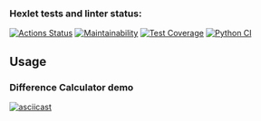 ### Hexlet tests and linter status:

[![Actions Status](https://github.com/alekseyvlivanov/python-project-lvl2/workflows/hexlet-check/badge.svg)](https://github.com/alekseyvlivanov/python-project-lvl2/actions)
[![Maintainability](https://api.codeclimate.com/v1/badges/7c8bd8997f51d5eb2770/maintainability)](https://codeclimate.com/github/alekseyvlivanov/python-project-lvl2/maintainability)
[![Test Coverage](https://api.codeclimate.com/v1/badges/7c8bd8997f51d5eb2770/test_coverage)](https://codeclimate.com/github/alekseyvlivanov/python-project-lvl2/test_coverage)
[![Python CI](https://github.com/alekseyvlivanov/python-project-lvl2/actions/workflows/pythonci.yml/badge.svg)](https://github.com/alekseyvlivanov/python-project-lvl2/actions/workflows/pythonci.yml)

## Usage

### Difference Calculator demo

[![asciicast](https://asciinema.org/a/hmttnWGkABInhOia5N09EowBK.svg)](https://asciinema.org/a/hmttnWGkABInhOia5N09EowBK)
